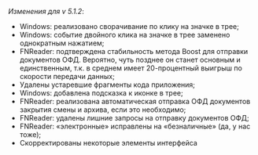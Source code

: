 _Изменения для v 5.1.2_:
- Windows: реализовано сворачивание по клику на значке в трее;
- Windows: событие двойного клика на значке в трее заменено однократным нажатием;
- FNReader: подтверждена стабильность метода Boost для отправки документов ОФД. Вероятно, чуть позднее он станет основным и единственным, т.к. в среднем имеет 20-процентный выигрыш по скорости передачи данных;
- Удалены устаревшие фрагменты кода приложения;
- Windows: добавлена подсказка к иконке в трее;
- FNReader: реализована автоматическая отправка ОФД документов закрытия смены и архива, если это необходимо;
- FNReader: удалены лишние запросы на отправку документов ОФД;
- FNReader: «электронные» исправлены на «безналичные» (да, у нас тоже);
- Скорректированы некоторые элементы интерфейса
